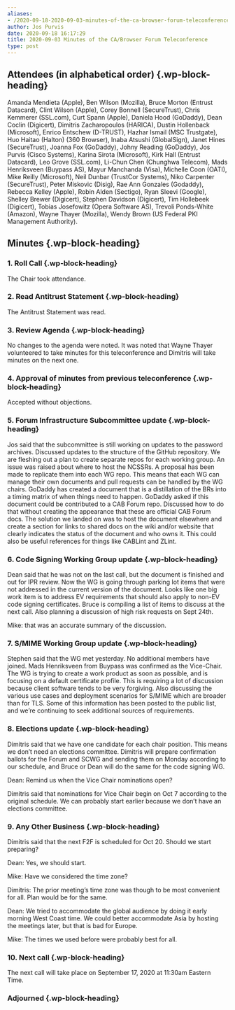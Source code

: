 ```yaml
---
aliases:
- /2020-09-18-2020-09-03-minutes-of-the-ca-browser-forum-teleconference/
author: Jos Purvis
date: 2020-09-18 16:17:29
title: 2020-09-03 Minutes of the CA/Browser Forum Teleconference
type: post
---
```


## Attendees (in alphabetical order) {.wp-block-heading}

Amanda Mendieta (Apple), Ben Wilson (Mozilla), Bruce Morton (Entrust Datacard), Clint Wilson (Apple), Corey Bonnell (SecureTrust), Chris Kemmerer (SSL.com), Curt Spann (Apple), Daniela Hood (GoDaddy), Dean Coclin (Digicert), Dimitris Zacharopoulos (HARICA), Dustin Hollenback (Microsoft), Enrico Entschew (D-TRUST), Hazhar Ismail (MSC Trustgate), Huo Haitao (Halton) (360 Browser), Inaba Atsushi (GlobalSign), Janet Hines (SecureTrust), Joanna Fox (GoDaddy), Johny Reading (GoDaddy), Jos Purvis (Cisco Systems), Karina Sirota (Microsoft), Kirk Hall (Entrust Datacard), Leo Grove (SSL.com), Li-Chun Chen (Chunghwa Telecom), Mads Henriksveen (Buypass AS), Mayur Manchanda (Visa), Michelle Coon (OATI), Mike Reilly (Microsoft), Neil Dunbar (TrustCor Systems), Niko Carpenter (SecureTrust), Peter Miskovic (Disig), Rae Ann Gonzales (Godaddy), Rebecca Kelley (Apple), Robin Alden (Sectigo), Ryan Sleevi (Google), Shelley Brewer (Digicert), Stephen Davidson (Digicert), Tim Hollebeek (Digicert), Tobias Josefowitz (Opera Software AS), Trevoli Ponds-White (Amazon), Wayne Thayer (Mozilla), Wendy Brown (US Federal PKI Management Authority).

## Minutes {.wp-block-heading}

### 1. Roll Call {.wp-block-heading}

The Chair took attendance.

### 2. Read Antitrust Statement {.wp-block-heading}

The Antitrust Statement was read.

### 3. Review Agenda {.wp-block-heading}

No changes to the agenda were noted. It was noted that Wayne Thayer volunteered to take minutes for this teleconference and Dimitris will take minutes on the next one.

### 4. Approval of minutes from previous teleconference {.wp-block-heading}

Accepted without objections.

### 5. Forum Infrastructure Subcommittee update {.wp-block-heading}

Jos said that the subcommittee is still working on updates to the password archives. Discussed updates to the structure of the GitHub repository. We are fleshing out a plan to create separate repos for each working group. An issue was raised about where to host the NCSSRs. A proposal has been made to replicate them into each WG repo. This means that each WG can manage their own documents and pull requests can be handled by the WG chairs. GoDaddy has created a document that is a distillation of the BRs into a timing matrix of when things need to happen. GoDaddy asked if this document could be contributed to a CAB Forum repo. Discussed how to do that without creating the appearance that these are official CAB Forum docs. The solution we landed on was to host the document elsewhere and create a section for links to shared docs on the wiki and/or website that clearly indicates the status of the document and who owns it. This could also be useful references for things like CABLint and ZLint.

### 6. Code Signing Working Group update {.wp-block-heading}

Dean said that he was not on the last call, but the document is finished and out for IPR review. Now the WG is going through parking lot items that were not addressed in the current version of the document. Looks like one big work item is to address EV requirements that should also apply to non-EV code signing certificates. Bruce is compiling a list of items to discuss at the next call. Also planning a discussion of high risk requests on Sept 24th.

Mike: that was an accurate summary of the discussion.

### 7. S/MIME Working Group update {.wp-block-heading}

Stephen said that the WG met yesterday. No additional members have joined. Mads Henriksveen from Buypass was confirmed as the Vice-Chair. The WG is trying to create a work product as soon as possible, and is focusing on a default certificate profile. This is requiring a lot of discussion because client software tends to be very forgiving. Also discussing the various use cases and deployment scenarios for S/MIME which are broader than for TLS. Some of this information has been posted to the public list, and we’re continuing to seek additional sources of requirements.

### 8. Elections update {.wp-block-heading}

Dimitris said that we have one candidate for each chair position. This means we don’t need an elections committee. Dimitris will prepare confirmation ballots for the Forum and SCWG and sending them on Monday according to our schedule, and Bruce or Dean will do the same for the code signing WG.

Dean: Remind us when the Vice Chair nominations open?

Dimitris said that nominations for Vice Chair begin on Oct 7 according to the original schedule. We can probably start earlier because we don’t have an elections committee.

### 9. Any Other Business {.wp-block-heading}

Dimitris said that the next F2F is scheduled for Oct 20. Should we start preparing?

Dean: Yes, we should start.

Mike: Have we considered the time zone?

Dimitris: The prior meeting’s time zone was though to be most convenient for all. Plan would be for the same.

Dean: We tried to accommodate the global audience by doing it early morning West Coast time. We could better accommodate Asia by hosting the meetings later, but that is bad for Europe.

Mike: The times we used before were probably best for all.

### 10. Next call {.wp-block-heading}

The next call will take place on September 17, 2020 at 11:30am Eastern Time.

### Adjourned {.wp-block-heading}